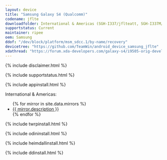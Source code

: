 ```yaml
---
layout: device
title: "Samsung Galaxy S4 (Qualcomm)"
codename: jflte
downloadfolder: International & Americas (SGH-I337/jflteatt, SGH-I337M/jfltecan, SCH-R970C/jfltecri, SCH-R970X/jfltecsp, SCH-I545L/jfltelra, SPH-L720/jfltespr, SGH-M919/jfltetmo, SCH-R970/jflteusc, SCH-I545/jfltevzw, GT-I9505/jfltexx, GT-I9505G/jgedlte)|jflte
supportstatus: Current
maintainer: ripee
oem: Samsung
ddof: "/dev/block/platform/msm_sdcc.1/by-name/recovery"
devicetree: "https://github.com/TeamWin/android_device_samsung_jflte"
xdathread: "https://forum.xda-developers.com/galaxy-s4/i9505-orig-develop/recovery-twrp-3-2-1-0-t3742880"
---
```


{% include disclaimer.html %}

{% include supportstatus.html %}

{% include appinstall.html %}

<p class="text">International & Americas:</p>
<ul>
{% for mirror in site.data.mirrors %}
  <li>
    <a href="{{ mirror.baseurl }}jflte">
      {{ mirror.description }}
    </a>
  </li>
{% endfor %}
</ul>

{% include twrpinstall.html %}

{% include odininstall.html %}

{% include heimdallinstall.html %}

{% include ddinstall.html %}